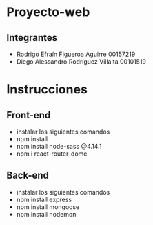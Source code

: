 # Proyecto-web

## Integrantes

 - Rodrigo Efraín Figueroa Aguirre 00157219
 - Diego Alessandro Rodríguez Villalta 00101519

# Instrucciones 

## Front-end
- instalar los siguientes comandos 
- npm install
- npm install node-sass @4.14.1
- npm i react-router-dome

## Back-end
- instalar los siguientes comandos
- npm install express
- npm install mongoose
- npm install nodemon
